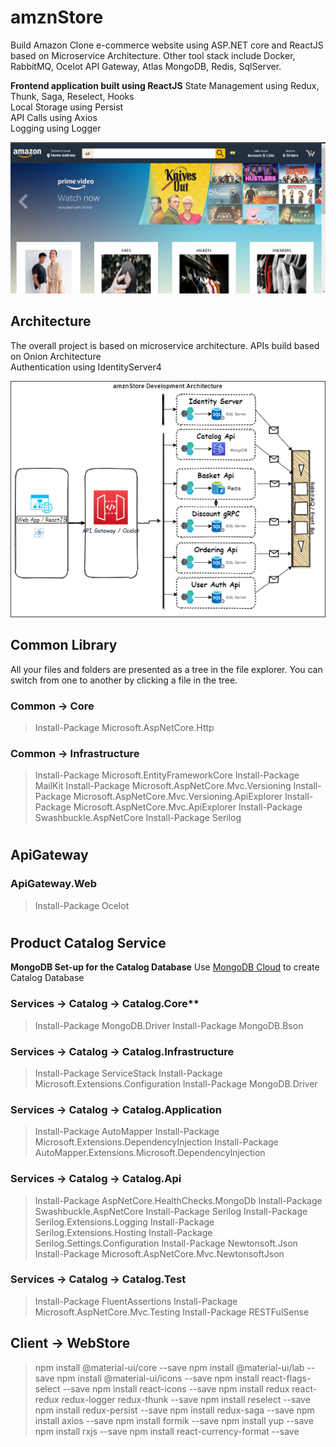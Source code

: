 # amznStore

Build Amazon Clone e-commerce website using ASP.NET core and ReactJS based on Microservice Architecture.
Other tool stack include Docker, RabbitMQ, Ocelot API Gateway, Atlas MongoDB, Redis, SqlServer.

**Frontend application built using ReactJS**
State Management using Redux, Thunk, Saga, Reselect, Hooks \
Local Storage using Persist \
API Calls using Axios \
Logging using Logger

![plot](./Documents/amznStore_UI.PNG)

## Architecture

The overall project is based on microservice architecture. APIs build based on Onion Architecture\
Authentication using IdentityServer4

![plot](./Documents/amznStore.png)

## Common Library

All your files and folders are presented as a tree in the file explorer. You can switch from one to another by clicking a file in the tree.

### Common -> Core

> Install-Package Microsoft.AspNetCore.Http

### Common -> Infrastructure

> Install-Package Microsoft.EntityFrameworkCore
> Install-Package MailKit
> Install-Package Microsoft.AspNetCore.Mvc.Versioning
> Install-Package Microsoft.AspNetCore.Mvc.Versioning.ApiExplorer
> Install-Package Microsoft.AspNetCore.Mvc.ApiExplorer
> Install-Package Swashbuckle.AspNetCore
> Install-Package Serilog

#

## ApiGateway

### ApiGateway.Web
> Install-Package Ocelot

#

## Product Catalog Service

**MongoDB Set-up for the Catalog Database**
Use [MongoDB Cloud](https://www.mongodb.com/cloud) to create Catalog Database

### Services -> Catalog -> Catalog.Core**

> Install-Package MongoDB.Driver
> Install-Package MongoDB.Bson

### Services -> Catalog -> Catalog.Infrastructure
> Install-Package ServiceStack
> Install-Package Microsoft.Extensions.Configuration
> Install-Package MongoDB.Driver

### Services -> Catalog -> Catalog.Application
> Install-Package AutoMapper
> Install-Package Microsoft.Extensions.DependencyInjection
> Install-Package AutoMapper.Extensions.Microsoft.DependencyInjection

### Services -> Catalog -> Catalog.Api
> Install-Package AspNetCore.HealthChecks.MongoDb
> Install-Package Swashbuckle.AspNetCore
> Install-Package Serilog
> Install-Package Serilog.Extensions.Logging
> Install-Package Serilog.Extensions.Hosting
> Install-Package Serilog.Settings.Configuration
> Install-Package Newtonsoft.Json
> Install-Package Microsoft.AspNetCore.Mvc.NewtonsoftJson

### Services -> Catalog -> Catalog.Test
> Install-Package FluentAssertions
> Install-Package Microsoft.AspNetCore.Mvc.Testing
> Install-Package RESTFulSense

## Client -> WebStore
> npm install @material-ui/core --save
> npm install @material-ui/lab --save
> npm install @material-ui/icons --save
> npm install react-flags-select --save
> npm install react-icons --save
> npm install redux react-redux redux-logger redux-thunk --save
> npm install reselect --save
> npm install redux-persist --save
> npm install redux-saga --save
> npm install axios --save
> npm install formik --save
> npm install yup --save
> npm install rxjs --save
> npm install react-currency-format --save
